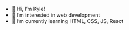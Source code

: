 - 👋 Hi, I’m Kyle!
- 👀 I’m interested in web development
- 🌱 I’m currently learning HTML, CSS, JS, React

<!---
ktgibson/ktgibson is a ✨ special ✨ repository because its `README.md` (this file) appears on your GitHub profile.
You can click the Preview link to take a look at your changes.
--->
